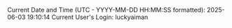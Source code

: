 Current Date and Time (UTC - YYYY-MM-DD HH:MM:SS formatted): 2025-06-03 19:10:14
Current User's Login: luckyaiman
